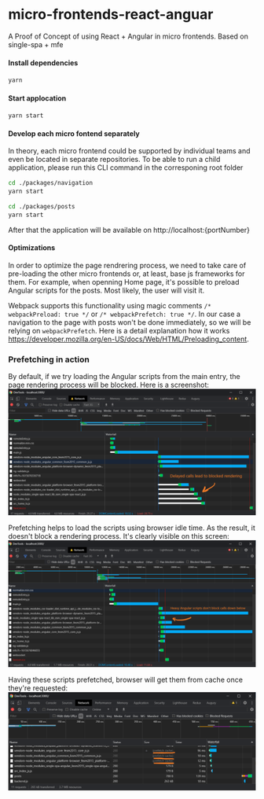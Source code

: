 # micro-frontends-react-anguar
A Proof of Concept of using React + Angular in micro frontends. Based on single-spa + mfe

#### Install dependencies
```bash
yarn
```

#### Start applocation
```bash
yarn start
```

#### Develop each micro fontend separately
In theory, each micro frontend could be supported by individual teams and even be located in separate repositories. To be able to run a child application, please run this CLI command in the corresponing root folder

```bash
cd ./packages/navigation
yarn start
```

```bash
cd ./packages/posts
yarn start
```
After that the application will be available on http://localhost:{portNumber}

#### Optimizations
In order to optimize the page rendrering process, we need to take care of pre-loading the other micro frontends or, at least, base js frameworks for them. For example, when openning Home page, it's possible to preload Angular scripts for the posts. Most likely, the user will visit it.

Webpack supports this functionality using magic comments `/* webpackPreload: true */` or `/* webpackPrefetch: true */`. In our case a navigation to the page with posts won't be done immediately, so we will be relying on `webpackPrefetch`.
Here is a detail explanation how it works https://developer.mozilla.org/en-US/docs/Web/HTML/Preloading_content.

### Prefetching in action
By default, if we try loading the Angular scripts from the main entry, the page rendering process will be blocked. Here is a screenshot:
![Blocked rendering](./docs/blocked-calls.png)

Prefetching helps to load the scripts using browser idle time. As the result, it doesn't block a rendering process. It's clearly visible on this screen:
![Prefetch](./docs/prefetch-angular.png)

Having these scripts prefetched, browser will get them from cache once they're requested:
![Prefetched calls](./docs/prefetched.png)

